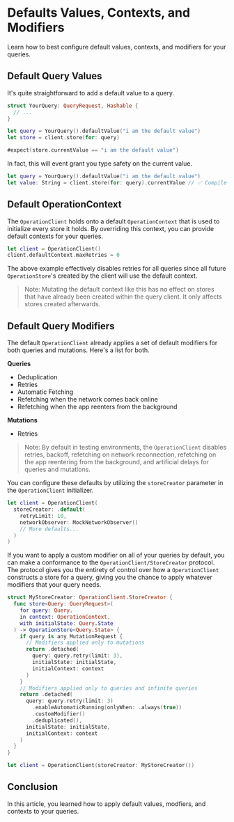 # Defaults Values, Contexts, and Modifiers

Learn how to best configure default values, contexts, and modifiers for your queries.

## Default Query Values

It's quite straightforward to add a default value to a query.

```swift
struct YourQuery: QueryRequest, Hashable {
  // ...
}

let query = YourQuery().defaultValue("i am the default value")
let store = client.store(for: query)

#expect(store.currentValue == "i am the default value")
```

In fact, this will event grant you type safety on the current value.

```swift
let query = YourQuery().defaultValue("i am the default value")
let value: String = client.store(for: query).currentValue // ✅ Compiles
```

## Default OperationContext

The ``OperationClient`` holds onto a default ``OperationContext`` that is used to initialize every store it holds. By overriding this context, you can provide default contexts for your queries.

```swift
let client = OperationClient()
client.defaultContext.maxRetries = 0
```

The above example effectively disables retries for all queries since all future ``OperationStore``'s created by the client will use the default context.

> Note: Mutating the default context like this has no effect on stores that have already been created within the query client. It only affects stores created afterwards.

## Default Query Modifiers

The default `OperationClient` already applies a set of default modifiers for both queries and mutations. Here's a list for both.

**Queries**
- Deduplication
- Retries
- Automatic Fetching
- Refetching when the network comes back online
- Refetching when the app reenters from the background

**Mutations**
- Retries

> Note: By default in testing environments, the `OperationClient` disables retries, backoff, refetching on network reconnection, refetching on the app reentering from the background, and artificial delays for queries and mutations.

You can configure these defaults by utilizing the `storeCreator` parameter in the `OperationClient` initializer.

```swift
let client = OperationClient(
  storeCreator: .default(
    retryLimit: 10,
    networkObserver: MockNetworkObserver()
    // More defaults...
  )
)
```

If you want to apply a custom modifier on all of your queries by default, you can make a conformance to the ``OperationClient/StoreCreator`` protocol. The protocol gives you the entirety of control over how a `OperationClient` constructs a store for a query, giving you the chance to apply whatever modifiers that your query needs.

```swift
struct MyStoreCreator: OperationClient.StoreCreator {
  func store<Query: QueryRequest>(
    for query: Query,
    in context: OperationContext,
    with initialState: Query.State
  ) -> OperationStore<Query.State> {
    if query is any MutationRequest {
      // Modifiers applied only to mutations
      return .detached(
        query: query.retry(limit: 3),
        initialState: initialState,
        initialContext: context
      )
    }
    // Modifiers applied only to queries and infinite queries
    return .detached(
      query: query.retry(limit: 3)
        .enableAutomaticRunning(onlyWhen: .always(true))
        .customModifier()
        .deduplicated(),
      initialState: initialState,
      initialContext: context
    )
  }
}

let client = OperationClient(storeCreator: MyStoreCreator())
```

## Conclusion

In this article, you learned how to apply default values, modfiers, and contexts to your queries.
